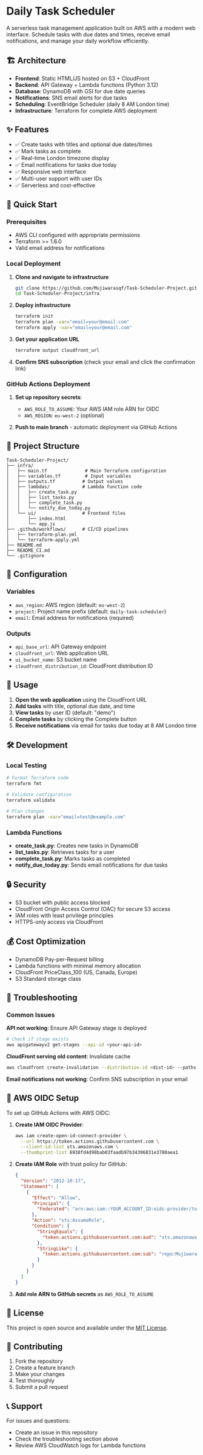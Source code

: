 # Daily Task Scheduler

A serverless task management application built on AWS with a modern web interface. Schedule tasks with due dates and times, receive email notifications, and manage your daily workflow efficiently.

## 🏗️ Architecture

- **Frontend**: Static HTML/JS hosted on S3 + CloudFront
- **Backend**: API Gateway + Lambda functions (Python 3.12)
- **Database**: DynamoDB with GSI for due date queries
- **Notifications**: SNS email alerts for due tasks
- **Scheduling**: EventBridge Scheduler (daily 8 AM London time)
- **Infrastructure**: Terraform for complete AWS deployment

## ✨ Features

- ✅ Create tasks with titles and optional due dates/times
- ✅ Mark tasks as complete
- ✅ Real-time London timezone display
- ✅ Email notifications for tasks due today
- ✅ Responsive web interface
- ✅ Multi-user support with user IDs
- ✅ Serverless and cost-effective

## 🚀 Quick Start

### Prerequisites
- AWS CLI configured with appropriate permissions
- Terraform >= 1.6.0
- Valid email address for notifications

### Local Deployment

1. **Clone and navigate to infrastructure**
   ```bash
   git clone https://github.com/Mujiwarasqf/Task-Scheduler-Project.git
   cd Task-Scheduler-Project/infra
   ```

2. **Deploy infrastructure**
   ```bash
   terraform init
   terraform plan -var="email=your@email.com"
   terraform apply -var="email=your@email.com"
   ```

3. **Get your application URL**
   ```bash
   terraform output cloudfront_url
   ```

4. **Confirm SNS subscription** (check your email and click the confirmation link)

### GitHub Actions Deployment

1. **Set up repository secrets**:
   - `AWS_ROLE_TO_ASSUME`: Your AWS IAM role ARN for OIDC
   - `AWS_REGION`: `eu-west-2` (optional)

2. **Push to main branch** - automatic deployment via GitHub Actions

## 📁 Project Structure

```
Task-Scheduler-Project/
├── infra/
│   ├── main.tf              # Main Terraform configuration
│   ├── variables.tf         # Input variables
│   ├── outputs.tf          # Output values
│   ├── lambdas/            # Lambda function code
│   │   ├── create_task.py
│   │   ├── list_tasks.py
│   │   ├── complete_task.py
│   │   └── notify_due_today.py
│   └── ui/                 # Frontend files
│       ├── index.html
│       └── app.js
├── .github/workflows/      # CI/CD pipelines
│   ├── terraform-plan.yml
│   └── terraform-apply.yml
├── README.md
├── README_CI.md
└── .gitignore
```

## 🔧 Configuration

### Variables
- `aws_region`: AWS region (default: `eu-west-2`)
- `project`: Project name prefix (default: `daily-task-scheduler`)
- `email`: Email address for notifications (required)

### Outputs
- `api_base_url`: API Gateway endpoint
- `cloudfront_url`: Web application URL
- `ui_bucket_name`: S3 bucket name
- `cloudfront_distribution_id`: CloudFront distribution ID

## 📱 Usage

1. **Open the web application** using the CloudFront URL
2. **Add tasks** with title, optional due date, and time
3. **View tasks** by user ID (default: "demo")
4. **Complete tasks** by clicking the Complete button
5. **Receive notifications** via email for tasks due today at 8 AM London time

## 🛠️ Development

### Local Testing
```bash
# Format Terraform code
terraform fmt

# Validate configuration
terraform validate

# Plan changes
terraform plan -var="email=test@example.com"
```

### Lambda Functions
- **create_task.py**: Creates new tasks in DynamoDB
- **list_tasks.py**: Retrieves tasks for a user
- **complete_task.py**: Marks tasks as completed
- **notify_due_today.py**: Sends email notifications for due tasks

## 🔒 Security

- S3 bucket with public access blocked
- CloudFront Origin Access Control (OAC) for secure S3 access
- IAM roles with least privilege principles
- HTTPS-only access via CloudFront

## 💰 Cost Optimization

- DynamoDB Pay-per-Request billing
- Lambda functions with minimal memory allocation
- CloudFront PriceClass_100 (US, Canada, Europe)
- S3 Standard storage class

## 🚨 Troubleshooting

### Common Issues

**API not working**: Ensure API Gateway stage is deployed
```bash
# Check if stage exists
aws apigatewayv2 get-stages --api-id <your-api-id>
```

**CloudFront serving old content**: Invalidate cache
```bash
aws cloudfront create-invalidation --distribution-id <dist-id> --paths "/*"
```

**Email notifications not working**: Confirm SNS subscription in your email

## 🔑 AWS OIDC Setup

To set up GitHub Actions with AWS OIDC:

1. **Create IAM OIDC Provider**:
   ```bash
   aws iam create-open-id-connect-provider \
     --url https://token.actions.githubusercontent.com \
     --client-id-list sts.amazonaws.com \
     --thumbprint-list 6938fd4d98bab03faadb97b34396831e3780aea1
   ```

2. **Create IAM Role** with trust policy for GitHub:
   ```json
   {
     "Version": "2012-10-17",
     "Statement": [
       {
         "Effect": "Allow",
         "Principal": {
           "Federated": "arn:aws:iam::YOUR_ACCOUNT_ID:oidc-provider/token.actions.githubusercontent.com"
         },
         "Action": "sts:AssumeRole",
         "Condition": {
           "StringEquals": {
             "token.actions.githubusercontent.com:aud": "sts.amazonaws.com"
           },
           "StringLike": {
             "token.actions.githubusercontent.com:sub": "repo:Mujiwarasqf/Task-Scheduler-Project:*"
           }
         }
       }
     ]
   }
   ```

3. **Add role ARN to GitHub secrets** as `AWS_ROLE_TO_ASSUME`

## 📄 License

This project is open source and available under the [MIT License](LICENSE).

## 🤝 Contributing

1. Fork the repository
2. Create a feature branch
3. Make your changes
4. Test thoroughly
5. Submit a pull request

## 📞 Support

For issues and questions:
- Create an issue in this repository
- Check the troubleshooting section above
- Review AWS CloudWatch logs for Lambda functions